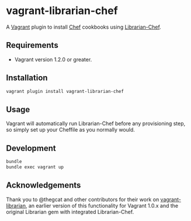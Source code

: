 # vagrant-librarian-chef

A [Vagrant](http://www.vagrantup.com/) plugin to install [Chef](http://www.opscode.com/chef/) cookbooks using [Librarian-Chef](https://github.com/applicationsonline/librarian-chef).

## Requirements

* Vagrant version 1.2.0 or greater.

## Installation

``` bash
vagrant plugin install vagrant-librarian-chef
```

## Usage

Vagrant will automatically run Librarian-Chef before any provisioning step, so simply set up your Cheffile as you normally would.

## Development

``` bash
bundle
bundle exec vagrant up
```

## Acknowledgements

Thank you to @thegcat and other contributors for their work on [vagrant-librarian](https://github.com/thegcat/vagrant-librarian), an earlier version of this functionality for Vagrant 1.0.x and the original Librarian gem with integrated Librarian-Chef.
